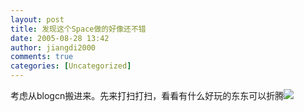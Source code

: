 ```yaml
---
layout: post
title: 发现这个Space做的好像还不错
date: 2005-08-28 13:42
author: jiangdi2000
comments: true
categories: [Uncategorized]
---
```

<div id="msgcns!C840C88DA912213B!110" class="bvMsg"><div>考虑从blogcn搬进来。先来打扫打扫，看看有什么好玩的东东可以折腾<img src="/rte/emoticons/smile_wink.gif" /></div></div>
